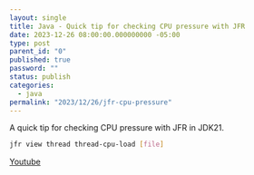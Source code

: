 ```yaml
---
layout: single
title: Java - Quick tip for checking CPU pressure with JFR
date: 2023-12-26 08:00:00.000000000 -05:00
type: post
parent_id: "0"
published: true
password: ""
status: publish
categories:
  - java
permalink: "2023/12/26/jfr-cpu-pressure"
---
```


A quick tip for checking CPU pressure with JFR in JDK21.

```bash
jfr view thread thread-cpu-load [file]
```

[Youtube](https://www.youtube.com/watch?v=i0zWzIibr5Y)